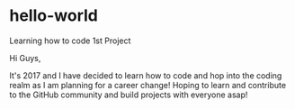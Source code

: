 # hello-world
Learning how to code 1st Project

Hi Guys,

It's 2017 and I have decided to learn how to code and hop into the coding realm as I am planning for a career change!
Hoping to learn and contribute to the GitHub community and build projects with everyone asap!
